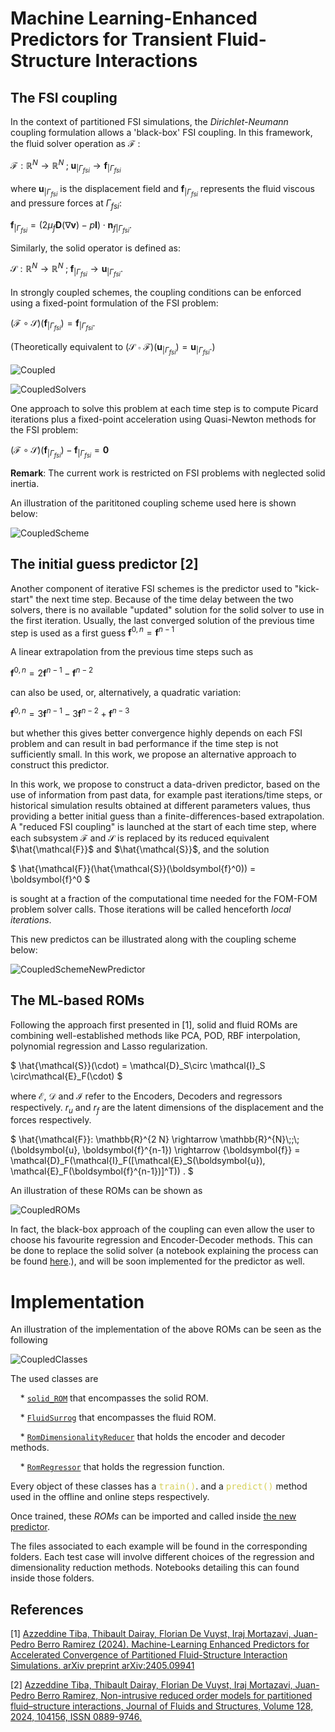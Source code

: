 # Machine Learning-Enhanced Predictors for Transient Fluid-Structure Interactions

## The FSI coupling

In the context of partitioned FSI simulations, the *Dirichlet-Neumann* coupling formulation allows a 'black-box' FSI coupling. In this framework, the fluid solver operation as $`\mathcal{F}`$ :

$`
  \mathcal{F} : \mathbb{R}^N \rightarrow \mathbb{R}^N\;;\; \boldsymbol{u}_{|\Gamma_{fsi}} \rightarrow \boldsymbol{f}_{|\Gamma_{fsi}}
`$

where $`\boldsymbol{u}_{|\Gamma_{fsi}}`$ is the displacement field and $`\boldsymbol{f}_{|\Gamma_{fsi}}`$ represents the fluid viscous and pressure forces at $`\Gamma_{fsi}`$:

$`
  \boldsymbol{f}_{|\Gamma_{fsi}} = (2 \mu_f  \boldsymbol{D}(\nabla\boldsymbol{v}) - p \boldsymbol{I} ) \cdot \boldsymbol{n}_{f|\Gamma_{fsi}}.
`$

Similarly, the solid operator is defined as:

$`
\mathcal{S} : \mathbb{R}^N \rightarrow \mathbb{R}^N\;;\; \boldsymbol{f}_{|\Gamma_{fsi}} \rightarrow \boldsymbol{u}_{|\Gamma_{fsi}}  .
`$

In strongly coupled schemes, the coupling conditions can be enforced  using a fixed-point formulation of the FSI problem:

$`
(\mathcal{F} \circ \mathcal{S})(\boldsymbol{f}_{|\Gamma_{fsi}}) = \boldsymbol{f}_{|\Gamma_{fsi}}.
`$

(Theoretically equivalent to $`(\mathcal{S} \circ \mathcal{F})(\boldsymbol{u}_{|\Gamma_{fsi}}) = \boldsymbol{u}_{|\Gamma_{fsi}}`$.)

![Coupled](../figs/Coupled.png "Coupled")

![CoupledSolvers](../figs/CoupledSolvers.png "Coupled Solvers")


One approach to solve this problem  at each time step is to compute Picard iterations plus a fixed-point acceleration using Quasi-Newton methods for the FSI problem:

$`
    (\mathcal{F} \circ \mathcal{S})(\boldsymbol{f}_{|\Gamma_{fsi}}) - \boldsymbol{f}_{|\Gamma_{fsi}} = \boldsymbol{0}
`$

**Remark**: The current work is restricted on FSI problems with neglected solid inertia.

An illustration of the parititoned coupling scheme used here is shown below:

![CoupledScheme](../figs/Scheme.png "Coupled Scheme")

## The initial guess predictor [2]

Another component of iterative FSI schemes is the predictor used to "kick-start" the next time step. Because of the time delay between the two solvers, there is no available "updated" solution for the solid solver to use in the first iteration. Usually, the last converged solution of the previous time step is used as a first guess
$`
    \boldsymbol{f}^{0, n} = \boldsymbol{f}^{n-1}
`$

A linear extrapolation from the previous time steps such as

$`
\boldsymbol{f}^{0, n} = 2\boldsymbol{f}^{n-1} - \boldsymbol{f}^{n-2}
`$

can also be used, or, alternatively, a quadratic variation:

$`
    \boldsymbol{f}^{0, n} = 3\boldsymbol{f}^{n-1} - 3\boldsymbol{f}^{n-2} + \boldsymbol{f}^{n-3}
`$

but whether this gives better convergence highly depends on each FSI problem and can result in bad performance if the time step is not sufficiently small. In this work, we propose an alternative approach to construct this predictor.

In this work, we propose to construct a data-driven predictor, based on the use of information from past data, for example past iterations/time steps, or historical simulation results obtained at different parameters values, thus providing a better initial guess than a finite-differences-based extrapolation.
A "reduced FSI coupling" is launched at the start of each time step, where each subsystem $`\mathcal{F}`$ and $`\mathcal{S}`$ is replaced by its reduced equivalent $`\hat{\mathcal{F}}`$ and $`\hat{\mathcal{S}}`$, and the solution

$`
    \hat{\mathcal{F}}(\hat{\mathcal{S}}(\boldsymbol{f}^0)) = \boldsymbol{f}^0
`$

is sought at a fraction of the computational time needed for the FOM-FOM problem solver calls. Those iterations will be called henceforth *local iterations*.

This new predictos can be illustrated along with the coupling scheme below:

![CoupledSchemeNewPredictor](../figs/CoupledNewPredictor.png "Coupled Scheme with predictor")


## The ML-based ROMs
Following the approach first presented in [1], solid and fluid ROMs are combining well-established methods like PCA, POD, RBF interpolation, polynomial regression and Lasso regularization.

$`
\hat{\mathcal{S}}(\cdot) = \mathcal{D}_S\circ \mathcal{I}_S \circ\mathcal{E}_F(\cdot)
`$

where $\mathcal{E}$, $\mathcal{D}$ and $\mathcal{I}$ refer to the Encoders, Decoders and regressors respectively. $r_u$ and $r_f$ are the latent dimensions of the displacement and the forces respectively.

$`
\hat{\mathcal{F}}: \mathbb{R}^{2 N} \rightarrow \mathbb{R}^{N}\;;\; (\boldsymbol{u}, \boldsymbol{f}^{n-1}) \rightarrow {\boldsymbol{f}} = \mathcal{D}_F(\mathcal{I}_F([\mathcal{E}_S(\boldsymbol{u}), \mathcal{E}_F(\boldsymbol{f}^{n-1})]^T)) .
`$

An illustration of these ROMs can be shown as

![CoupledROMs](../figs/CoupledROMs.png "Coupled ROMs")

In fact, the black-box approach of the coupling can even allow the user to choose his favourite regression and Encoder-Decoder methods. This can be done to replace the solid solver (a notebook explaining the process can be found [here](https://github.com/FsiROM/SIMWorkshop/blob/main/FsiROM.ipynb).), and will be soon implemented for the predictor as well.

# Implementation

An illustration of the implementation of the above ROMs can be seen as the following

![CoupledClasses](../figs/CoupledClasses.png "Coupled Classes")

The used classes are

&nbsp;&nbsp;&nbsp;&nbsp;* [`solid_ROM`](https://github.com/azzeddinetiba/ROM_AM/blob/main/rom_am/solid_rom.py) that encompasses the solid ROM.

&nbsp;&nbsp;&nbsp;&nbsp;* [`FluidSurrog`](https://github.com/azzeddinetiba/ROM_AM/blob/main/rom_am/fluid_surrogate.py) that encompasses the fluid ROM.

&nbsp;&nbsp;&nbsp;&nbsp;* [`RomDimensionalityReducer`](https://github.com/azzeddinetiba/ROM_AM/blob/main/rom_am/dimreducers/rom_DimensionalityReducer.py) that holds the encoder and decoder methods.

&nbsp;&nbsp;&nbsp;&nbsp;* [`RomRegressor`](https://github.com/azzeddinetiba/ROM_AM/blob/main/rom_am/regressors/rom_regressor.py) that holds the regression function.

Every object of these classes has a <tt><span style="color:#d6d159">train()</span></tt>.
 and a <tt><span style="color:#d6d159">predict()</span></tt> method used in the offline and online steps respectively.

Once trained, these *ROMs* can be imported and called inside [the new predictor](https://github.com/FsiROM/Kratos/blob/feature-CoSim-RomFom/applications/CoSimulationApplication/python_scripts/predictors/surrogateBased.py).


The files associated to each example will be found in the corresponding folders. Each test case will involve different choices of the regression and dimensionality reduction methods. Notebooks detailing this can found inside those folders.

## References

[1] [Azzeddine Tiba, Thibault Dairay, Florian De Vuyst, Iraj Mortazavi, Juan-Pedro Berro Ramirez (2024). Machine-Learning Enhanced Predictors for Accelerated Convergence of Partitioned Fluid-Structure Interaction Simulations. arXiv preprint arXiv:2405.09941](https://doi.org/10.48550/arXiv.2405.09941)

[2] [Azzeddine Tiba, Thibault Dairay, Florian De Vuyst, Iraj Mortazavi, Juan-Pedro Berro Ramirez, Non-intrusive reduced order models for partitioned fluid–structure interactions, Journal of Fluids and Structures, Volume 128, 2024, 104156, ISSN 0889-9746.](https://doi.org/10.1016/j.jfluidstructs.2024.104156)
